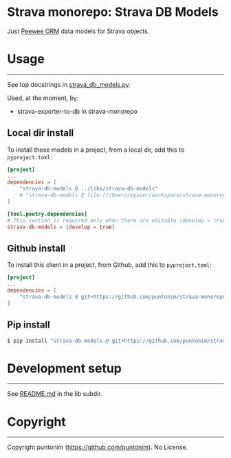 **Strava monorepo: Strava DB Models**
=====================================

Just [Peewee ORM](https://github.com/coleifer/peewee) data models for Strava objects.


Usage
=====

---

See top docstrings in [strava_db_models.py](strava_db_models/strava_db_models.py).

Used, at the moment, by:
 - strava-exporter-to-db in strava-monorepo


Local dir install
-----------------
To install these models in a project, from a local dir, add this to `pyproject.toml`:
```toml
[project]
...
dependencies = [
    "strava-db-models @ ../libs/strava-db-models"
    # "strava-db-models @ file:///Users/myuser/workspace/strava-monorepo/libs/strava-db-models"
]

[tool.poetry.dependencies]
# This section is required only when there are editable (develop = true) dependencies.
strava-db-models = {develop = true}
```

Github install
--------------
To install this client in a project, from Github, add this to `pyproject.toml`:
```toml
[project]
...
dependencies = [
    "strava-db-models @ git+https://github.com/puntonim/strava-monorepo#subdirectory=libs/strava-db-models",
]
```

Pip install
-----------
```sh
$ pip install "strava-db-models @ git+https://github.com/puntonim/strava-monorepo#subdirectory=libs/strava-db-models"
```


Development setup
=================

---

See [README.md](../README.md) in the lib subdir.


Copyright
=========

---

Copyright puntonim (https://github.com/puntonim). No License.

